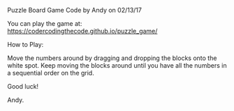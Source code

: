 
Puzzle Board Game
Code by Andy on 02/13/17

You can play the game at:
https://codercodingthecode.github.io/puzzle_game/


How to Play:

Move the numbers around by dragging and dropping the blocks onto the white spot.
Keep moving the blocks around until you have all the numbers in a sequential order on the grid.

Good luck!

Andy.
